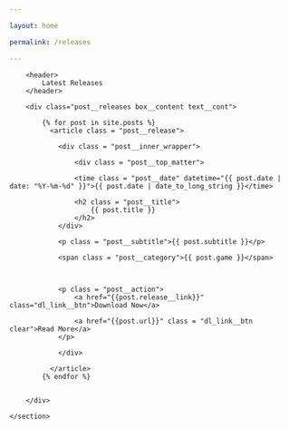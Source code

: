 ```yaml
---

layout: home

permalink: /releases

---
```


<div class="main-wrapper">
	<section class="sect box__content_wrapper releases">

		<header>
			Latest Releases
		</header>
			
		<div class="post__releases box__content text__cont">
			
			{% for post in site.posts %}
			  <article class = "post__release">

			  	<div class = "post__inner_wrapper">

			  		<div class = "post__top_matter">

			  		<time class = "post__date" datetime="{{ post.date | date: "%Y-%m-%d" }}">{{ post.date | date_to_long_string }}</time>

				    <h2 class = "post__title">
				        {{ post.title }}
				    </h2>
			  	</div>
					
			    <p class = "post__subtitle">{{ post.subtitle }}</p>
				
				<span class = "post__category">{{ post.game }}</span>
			  	


				<p class = "post__action">
					<a href="{{post.release__link}}" class="dl_link__btn">Download Now</a>

				    <a href="{{post.url}}" class = "dl_link__btn clear">Read More</a>
				</p>

			  	</div>
				    
			  </article>
			{% endfor %}


		</div>
		
	</section>
</div>

